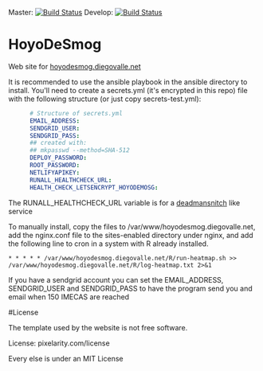Master: [![Build Status](https://travis-ci.org/diegovalle/hoyodesmog.svg?branch=master)](https://travis-ci.org/diegovalle/hoyodesmog)
Develop: [![Build Status](https://travis-ci.org/diegovalle/hoyodesmog.svg?branch=develop)](https://travis-ci.org/diegovalle/hoyodesmog)
# HoyoDeSmog

Web site for [hoyodesmog.diegovalle.net](hoyodesmog.diegovalle.net)

It is recommended to use the ansible playbook in the ansible directory
to install. You'll need to create a secrets.yml (it's encrypted in
this repo) file with the following structure (or just copy secrets-test.yml):

```yml
      # Structure of secrets.yml
      EMAIL_ADDRESS:
      SENDGRID_USER:
      SENDGRID_PASS:
      ## created with:
      ## mkpasswd --method=SHA-512
      DEPLOY_PASSWORD:
      ROOT_PASSWORD:
      NETLIFYAPIKEY:
      RUNALL_HEALTHCHECK_URL:
      HEALTH_CHECK_LETSENCRYPT_HOYODEMOSG:
```

The RUNALL_HEALTHCHECK_URL variable is for a [deadmansnitch](https://deadmanssnitch.com) like service

To manually install, copy the files to /var/www/hoyodesmog.diegovalle.net, add
the nginx.conf file to the sites-enabled directory under nginx, and add the following line to cron in a
system with R already installed.

```{sh}
* * * * * /var/www/hoyodesmog.diegovalle.net/R/run-heatmap.sh >> /var/www/hoyodesmog.diegovalle.net/R/log-heatmap.txt 2>&1
```

If you have a sendgrid account you can set the EMAIL_ADDRESS,
SENDGRID_USER and SENDGRID_PASS to have the program send you and email
when 150 IMECAS are reached

#License

The template used by the website is not free software.

License: pixelarity.com/license

Every else is under an MIT License
